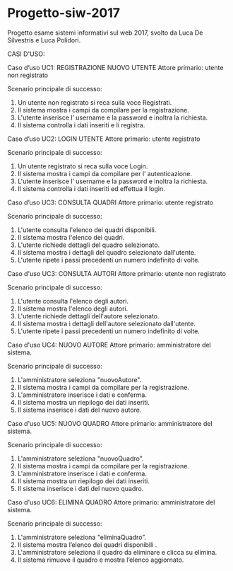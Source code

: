 # Progetto-siw-2017
Progetto esame sistemi informativi sul web 2017, svolto da Luca De Silvestris e Luca Polidori.


CASI D'USO:

Caso d’uso UC1:  REGISTRAZIONE NUOVO UTENTE
Attore primario: utente non registrato

Scenario principale di successo:

1. Un utente non registrato si reca sulla voce Registrati.
2. Il sistema mostra i campi da compilare per la registrazione.
3. L'utente inserisce l’ username e la password e inoltra la richiesta.
4. Il sistema controlla i dati inseriti e li registra.


Caso d’uso UC2:  LOGIN UTENTE
Attore primario: utente  registrato

Scenario principale di successo:

1. Un utente  registrato si reca sulla voce Login.
2. Il sistema mostra i campi da compilare per  l’ autenticazione.
3. L'utente inserisce l’ username e la password e inoltra la richiesta.
4. Il sistema controlla i dati inseriti ed effettua il login.


Caso d’uso UC3: CONSULTA QUADRI
Attore primario: utente  registrato

Scenario principale di successo:

  1. L'utente consulta l'elenco dei quadri disponibili.
  2. Il sistema mostra l'elenco dei quadri.
  3. L'utente richiede dettagli del quadro selezionato.
  4. Il sistema mostra i dettagli del quadro selezionato dall'utente.
  5. L'utente ripete i passi precedenti un numero indefinito di volte.


Caso d'uso UC3: CONSULTA AUTORI
  Attore primario: utente non registrato

 Scenario principale di successo: 

  1. L'utente consulta l'elenco degli autori.
  2. Il sistema mostra l'elenco degli autori.
  3. L'utente richiede dettagli dell'autore selezionato.
  4. Il sistema mostra i dettagli dell'autore selezionato dall'utente.
  5. L'utente ripete i passi precedenti un numero indefinito di volte.


Caso d'uso UC4: NUOVO AUTORE
 Attore primario: amministratore del sistema.

  Scenario principale di successo:

  1. L'amministratore seleziona "nuovoAutore".
  2. Il sistema mostra i campi da compilare per la registrazione.
  3. L'amministratore inserisce i dati e conferma.
  4. Il sistema mostra un riepilogo dei dati inseriti.
  5. Il sistema inserisce i dati del nuovo autore.


Caso d'uso UC5: NUOVO  QUADRO
 Attore primario: amministratore del sistema.

  Scenario principale di successo:
  
  1. L'amministratore seleziona "nuovoQuadro".
  2. Il sistema mostra i campi da compilare per la registrazione.
  3. L'amministratore inserisce i dati e conferma.
  4. Il sistema mostra un riepilogo dei dati inseriti.
  5. Il sistema inserisce i dati del nuovo quadro.


Caso d'uso UC6: ELIMINA QUADRO
 Attore primario: amministratore del sistema.
  
  Scenario principale di successo:

  1. L'amministratore seleziona "eliminaQuadro”.
  2. Il sistema mostra l’elenco dei quadri disponibili .
  3. L'amministratore seleziona il quadro da eliminare e clicca su elimina.
  4. Il sistema rimuove il quadro e mostra l’elenco aggiornato.

  


